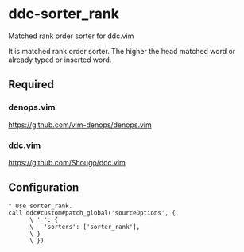 # ddc-sorter_rank

Matched rank order sorter for ddc.vim

It is matched rank order sorter.  The higher the head matched word or already
typed or inserted word.


## Required

### denops.vim
https://github.com/vim-denops/denops.vim

### ddc.vim
https://github.com/Shougo/ddc.vim


## Configuration

```vim
" Use sorter_rank.
call ddc#custom#patch_global('sourceOptions', {
      \ '_': {
      \   'sorters': ['sorter_rank'],
      \ }
      \ })
```
